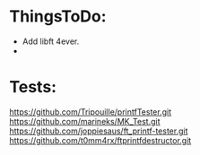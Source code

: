# ThingsToDo:
- Add libft 4ever.
- 


# Tests:
https://github.com/Tripouille/printfTester.git
https://github.com/marineks/MK_Test.git
https://github.com/joppiesaus/ft_printf-tester.git
https://github.com/t0mm4rx/ftprintfdestructor.git
